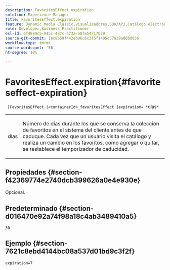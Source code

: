 ```yaml
---
description: FavoritesEffect.expiration
solution: Experience Manager
title: FavoritesEffect.expiration
feature: Dynamic Media Classic,Visualizadores,SDK/API,Catálogo electrónico
role: Developer,Business Practitioner
exl-id: ef4880c5-045c-487c-a73a-e87e54717029
source-git-commit: 1ec8b59f442eb96c6c3f5f1405d57a38a86bd056
workflow-type: tm+mt
source-wordcount: '56'
ht-degree: 10%

---
```


# FavoritesEffect.expiration{#favoriteseffect-expiration}

` [FavoritesEffect.|<containerId>_favoritesEffect.]expiration= *`días`*`

<table id="table_2B109D2F91E64B5382B31921C3780FA5"> 
 <tbody> 
  <tr> 
   <td colname="col1"> <p><span class="codeph"><span class="varname"> días</span></span> </p> </td> 
   <td colname="col2"> <p> Número de días durante los que se conserva la colección de favoritos en el sistema del cliente antes de que caduque. Cada vez que un usuario visita el catálogo y realiza un cambio en los favoritos, como agregar o quitar, se restablece el temporizador de caducidad. </p> </td> 
  </tr> 
 </tbody> 
</table>

## Propiedades {#section-f42369774e2740dcb399626a0e4e930e}

Opcional.

## Predeterminado {#section-d016470e92a74f98a18c4ab3489410a5}

`30`

## Ejemplo {#section-7621c8ebd4144bc08a537d01bd9c3f2f}

`expiration=7`

